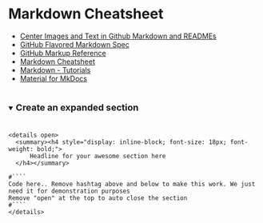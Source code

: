 # Markdown Cheatsheet

- [Center Images and Text in Github Markdown and READMEs](https://codinhood.com/nano/git/center-images-text-github-readme)
- [GitHub Flavored Markdown Spec](https://github.github.com/gfm)
- [GitHub Markup Reference](https://gist.github.com/ChrisTollefson/a3af6d902a74a0afd1c2d79aadc9bb3f)
- [Markdown Cheatsheet](https://github.com/adam-p/markdown-here/wiki/Markdown-Cheatsheet)
- [Markdown - Tutorials](https://www.w3schools.io/file/markdown-introduction/)
- [Material for MkDocs](https://squidfunk.github.io/mkdocs-material/reference/)

<details open>
  <summary><h4 style="display: inline-block; font-size: 18px; font-weight: bold;">
      Create an expanded section
  </h4></summary>

````
<details open>
  <summary><h4 style="display: inline-block; font-size: 18px; font-weight: bold;">
      Headline for your awesome section here
  </h4></summary>

#````
Code here.. Remove hashtag above and below to make this work. We just need it for demonstration purposes
Remove "open" at the top to auto close the section
#````
</details>
````
</details>
